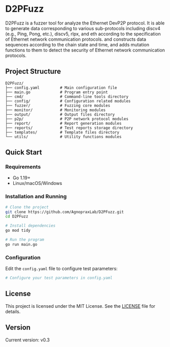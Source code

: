 # D2PFuzz

D2PFuzz is a fuzzer tool for analyze the Ethernet DevP2P protocol. It is able to generate data corresponding to various sub-protocols including discv4 (e.g., Ping, Pong, etc.), discv5, rlpx, and eth according to the specification of Ethernet network communication protocols. and constructs data sequences according to the chain state and time, and adds mutation functions to them to detect the security of Ethernet network communication protocols.

## Project Structure

```
D2PFuzz/
├── config.yaml         # Main configuration file
├── main.go             # Program entry point
├── cmd/                # Command-line tools directory
├── config/             # Configuration related modules
├── fuzzer/             # Fuzzing core modules
├── monitor/            # Monitoring modules
├── output/             # Output files directory
├── p2p/                # P2P network protocol modules
├── report/             # Report generation modules
├── reports/            # Test reports storage directory
├── templates/          # Template files directory
└── utils/              # Utility functions modules
```

## Quick Start

### Requirements

- Go 1.19+
- Linux/macOS/Windows

### Installation and Running

```bash
# Clone the project
git clone https://github.com/AgnopraxLab/D2PFuzz.git
cd D2PFuzz

# Install dependencies
go mod tidy

# Run the program
go run main.go
```

### Configuration

Edit the `config.yaml` file to configure test parameters:

```yaml
# Configure your test parameters in config.yaml
```

## License

This project is licensed under the MIT License. See the [LICENSE](LICENSE) file for details.

## Version

Current version: v0.3